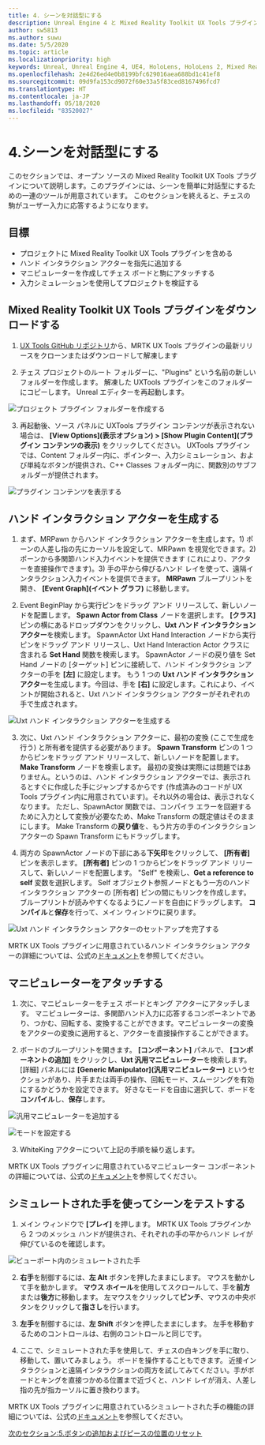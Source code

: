 ```yaml
---
title: 4. シーンを対話型にする
description: Unreal Engine 4 と Mixed Reality Toolkit UX Tools プラグインを使用して簡単なチェス アプリを構築するチュートリアルのパート 4
author: sw5813
ms.author: suwu
ms.date: 5/5/2020
ms.topic: article
ms.localizationpriority: high
keywords: Unreal, Unreal Engine 4, UE4, HoloLens, HoloLens 2, Mixed Reality, チュートリアル, 入門, mrtk, uxt, UX ツール, ドキュメント
ms.openlocfilehash: 2e4d26ed4e0b8199bfc629016aea688bd1c41ef8
ms.sourcegitcommit: 09d9fa153cd9072f60e33a5f83ced8167496fcd7
ms.translationtype: HT
ms.contentlocale: ja-JP
ms.lasthandoff: 05/18/2020
ms.locfileid: "83520027"
---
```

# <a name="4-making-your-scene-interactive"></a>4.シーンを対話型にする

このセクションでは、オープン ソースの Mixed Reality Toolkit UX Tools プラグインについて説明します。このプラグインには、シーンを簡単に対話型にするための一連のツールが用意されています。 このセクションを終えると、チェスの駒がユーザー入力に応答するようになります。 

## <a name="objectives"></a>目標

* プロジェクトに Mixed Reality Toolkit UX Tools プラグインを含める
* ハンド インタラクション アクターを指先に追加する
* マニピュレーターを作成してチェス ボードと駒にアタッチする 
* 入力シミュレーションを使用してプロジェクトを検証する

## <a name="download-the-mixed-reality-toolkit-ux-tools-plugin"></a>Mixed Reality Toolkit UX Tools プラグインをダウンロードする

1.  [UX Tools GitHub リポジトリ](https://github.com/microsoft/MixedReality-UXTools-Unreal/releases)から、MRTK UX Tools プラグインの最新リリースをクローンまたはダウンロードして解凍します

2.  チェス プロジェクトのルート フォルダーに、"Plugins" という名前の新しいフォルダーを作成します。 解凍した UXTools プラグインをこのフォルダーにコピーします。 Unreal エディターを再起動します。 

![プロジェクト プラグイン フォルダーを作成する](images/unreal-uxt/4-plugins.PNG)

3.  再起動後、ソース パネルに UXTools プラグイン コンテンツが表示されない場合は、 **[View Options]\(表示オプション\) > [Show Plugin Content]\(プラグイン コンテンツの表示\)** をクリックしてください。 UXTools プラグインでは、Content フォルダー内に、ポインター、入力シミュレーション、および単純なボタンが提供され、C++ Classes フォルダー内に、関数別のサブフォルダーが提供されます。  

![プラグイン コンテンツを表示する](images/unreal-uxt/4-showplugincontent.PNG)

## <a name="spawn-hand-interaction-actors"></a>ハンド インタラクション アクターを生成する

1.  まず、MRPawn からハンド インタラクション アクターを生成します。1) ポーンの人差し指の先にカーソルを設定して、MRPawn を視覚化できます。2) ポーンから多関節ハンド入力イベントを提供できます (これにより、アクターを直接操作できます)。3) 手の平から伸びるハンド レイを使って、遠隔インタラクション入力イベントを提供できます。 **MRPawn** ブループリントを開き、 **[Event Graph]\(イベント グラフ\)** に移動します。 

2.  Event BeginPlay から実行ピンをドラッグ アンド リリースして、新しいノードを配置します。 **Spawn Actor from Class** ノードを選択します。 **[クラス]** ピンの横にあるドロップダウンをクリックし、**Uxt ハンド インタラクション アクター**を検索します。 SpawnActor Uxt Hand Interaction ノードから実行ピンをドラッグ アンド リリースし、Uxt Hand Interaction Actor クラスに含まれる **Set Hand** 関数を検索します。 SpawnActor ノードの戻り値を Set Hand ノードの [ターゲット] ピンに接続して、ハンド インタラクショ ンアクターの手を **[左]** に設定します。 もう 1 つの **Uxt ハンド インタラクション アクター**を生成します。今回は、手を **[右]** に設定します。これにより、イベントが開始されると、Uxt ハンド インタラクション アクターがそれぞれの手で生成されます。 

![Uxt ハンド インタラクション アクターを生成する](images/unreal-uxt/4-spawnactor.PNG)

3.  次に、Uxt ハンド インタラクション アクターに、最初の変換 (ここで生成を行う) と所有者を提供する必要があります。 **Spawn Transform** ピンの 1 つからピンをドラッグ アンド リリースして、新しいノードを配置します。 **Make Transform** ノードを検索します。 最初の変換は実際には問題ではありません。というのは、ハンド インタラクション アクターでは、表示されるとすぐに作成した手にジャンプするからです (作成済みのコードが UX Tools プラグイン内に用意されています)。それ以外の場合は、表示されなくなります。 ただし、SpawnActor 関数では、コンパイラ エラーを回避するために入力として変換が必要なため、Make Transform の既定値はそのままにします。 Make Transform の**戻り値**を、もう片方の手のインタラクション アクターの Spawn Transform にもドラッグします。 

4.  両方の SpawnActor ノードの下部にある**下矢印**をクリックして、 **[所有者]** ピンを表示します。 **[所有者]** ピンの 1 つからピンをドラッグ アンド リリースして、新しいノードを配置します。 "Self" を検索し、**Get a reference to self** 変数を選択します。 Self オブジェクト参照ノードともう一方のハンド インタラクション アクターの [所有者] ピンの間にもリンクを作成します。 ブループリントが読みやすくなるようにノードを自由にドラッグします。 **コンパイル**と**保存**を行って、メイン ウィンドウに戻ります。 

![Uxt ハンド インタラクション アクターのセットアップを完了する](images/unreal-uxt/4-fingerptrs.PNG)

MRTK UX Tools プラグインに用意されているハンド インタラクション アクターの詳細については、公式の[ドキュメント](https://microsoft.github.io/MixedReality-UXTools-Unreal/version/public/0.8.x/Docs/HandInteraction.html)を参照してください。

## <a name="attach-manipulators"></a>マニピュレーターをアタッチする

1.  次に、マニピュレーターをチェス ボードとキング アクターにアタッチします。 マニピュレーターは、多関節ハンド入力に応答するコンポーネントであり、つかむ、回転する、変換することができます。マニピュレーターの変換をアクターの変換に適用すると、アクターを直接操作することができます。 

2.  ボードのブループリントを開きます。 **[コンポーネント]** パネルで、 **[コンポーネントの追加]** をクリックし、**Uxt 汎用マニピュレーター**を検索します。 [詳細] パネルには **[Generic Manipulator]\(汎用マニピュレーター\)** というセクションがあり、片手または両手の操作、回転モード、スムージングを有効にするかどうかを設定できます。 好きなモードを自由に選択して、ボードを**コンパイル**し、**保存**します。 

![汎用マニピュレーターを追加する](images/unreal-uxt/4-addmanip.PNG)

![モードを設定する](images/unreal-uxt/4-setrotmode.PNG)

3.  WhiteKing アクターについて上記の手順を繰り返します。

MRTK UX Tools プラグインに用意されているマニピュレーター コンポーネントの詳細については、公式の[ドキュメント](https://microsoft.github.io/MixedReality-UXTools-Unreal/version/public/0.8.x/Docs/Manipulator.html)を参照してください。

## <a name="test-out-your-scene-with-simulated-hands"></a>シミュレートされた手を使ってシーンをテストする

1.  メイン ウィンドウで **[プレイ]** を押します。 MRTK UX Tools プラグインから 2 つのメッシュ ハンドが提供され、それぞれの手の平からハンド レイが伸びているのを確認します。 

![ビューポート内のシミュレートされた手](images/unreal-uxt/4-handsim.PNG)

2.  **右手**を制御するには、**左 Alt** ボタンを押したままにします。 マウスを動かして手を動かします。 **マウス ホイール**を使用してスクロールして、手を**前方**または**後方**に移動します。 左マウスをクリックして**ピンチ**、マウスの中央ボタンをクリックして**指さし**を行います。

3.  **左手**を制御するには、**左 Shift** ボタンを押したままにします。 左手を移動するためのコントロールは、右側のコントロールと同じです。 

4.  ここで、シミュレートされた手を使用して、チェスの白キングを手に取り、移動して、置いてみましょう。 ボードを操作することもできます。 近接インタラクションと遠隔インタラクションの両方を試してみてください。手がボードとキングを直接つかめる位置まで近づくと、ハンド レイが消え、人差し指の先が指カーソルに置き換わります。 

MRTK UX Tools プラグインに用意されているシミュレートされた手の機能の詳細については、公式の[ドキュメント](https://microsoft.github.io/MixedReality-UXTools-Unreal/version/public/0.8.x/Docs/InputSimulation.html)を参照してください。

[次のセクション:5.ボタンの追加およびピースの位置のリセット](unreal-uxt-ch5.md)
